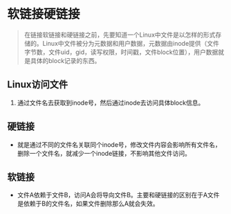 # 软链接硬链接
> 在链接软链接和硬链接之前，先要知道一个Linux中文件是以怎样的形式存储的。Linux中文件被分为元数据和用户数据，元数据由inode提供（文件字节数，文件uid，gid，读写权限，时间戳，文件block位置），用户数据就是具体的block记录的东西。

## Linux访问文件
1. 通过文件名去获取到inode号，然后通过inode去访问具体block信息。

## 硬链接
- 就是通过不同的文件名关联同个inode号，修改文件内容会影响所有文件名，删除一个文件名，就减少一个inode链接，不影响其他文件访问。

## 软链接
- 文件A依赖于文件B，访问A会将导向文件B。主要和硬链接的区别在于A文件是依赖于B的文件名，如果文件删除那么A就会失效。